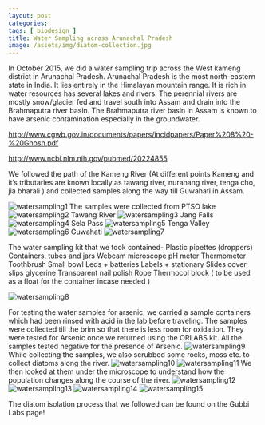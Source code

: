 ```yaml
---
layout: post
categories:
tags: [ biodesign ]
title: Water Sampling across Arunachal Pradesh
image: /assets/img/diatom-collection.jpg
---
```

In October 2015, we did a water sampling trip across the West kameng district in Arunachal Pradesh. Arunachal Pradesh is the most north-eastern state in India. It lies entirely in the Himalayan mountain range. It is rich in water resources has several lakes and rivers. The perennial rivers are mostly snow/glacier fed and travel south into Assam and drain into the Brahmaputra river basin. The Brahmaputra river basin in Assam is known to have arsenic contamination especially in the groundwater.
<!--more-->
http://www.cgwb.gov.in/documents/papers/incidpapers/Paper%208%20-%20Ghosh.pdf

http://www.ncbi.nlm.nih.gov/pubmed/20224855

We followed the path of the Kameng River (At different points Kameng and it’s tributaries are known locally as tawang river, nuranang river, tenga cho, jia bharali ) and collected samples along the way till Guwahati in Assam.

![watersampling1]({{site.baseurl}}/assets/img/map.jpg)
The samples were collected from
PTSO lake
![watersampling2]({{site.baseurl}}/assets/img/ptso-panorama-e1452332919848.jpg)
Tawang River
![watersampling3]({{site.baseurl}}/assets/img/IMG_20151015_095429.jpg)
Jang Falls
![watersampling4]({{site.baseurl}}/assets/img/Jang-falls-full.jpg)
Sela Pass
![watersampling5]({{site.baseurl}}/assets/img/sela-pass-lake.jpg)
Tenga Valley
![watersampling6]({{site.baseurl}}/assets/img/tenga-valley-.jpg)
Guwahati
![watersampling7]({{site.baseurl}}/assets/img/brahmaputra-2.jpg)


The water sampling kit that we took contained-
Plastic pipettes (droppers)
Containers, tubes and jars
Webcam microscope
pH meter
Thermometer
Toothbrush
Small bowl
Leds + batteries
Labels + stationary
Slides
cover slips
glycerine
Transparent nail polish
Rope
Thermocol block ( to be used as a float for the container incase needed )

![watersampling8]({{site.baseurl}}/assets/img/water-sampling-box.jpg)

For testing the water samples for arsenic, we carried a sample containers which had been rinsed with acid in the lab before traveling. The samples were collected till the brim so that there is less room for oxidation. They were tested for Arsenic once we returned using the ORLABS kit. All the samples tested negative for the presence of Arsenic.
![watersampling9]({{site.baseurl}}/assets/img/table-1024x164.png)
While collecting the samples, we also scrubbed some rocks, moss etc. to collect diatoms along the river.
![watersampling10]({{site.baseurl}}/assets/img/diatom-collection.jpg)
![watersampling11]({{site.baseurl}}/assets/img/diatom-collection-2.jpg)
We then looked at them under the microscope to understand how the population changes along the course of the river.
![watersampling12]({{site.baseurl}}/assets/img/diatoms-1.jpg)
![watersampling13]({{site.baseurl}}/assets/img/diatoms-2-1024x682.jpg)
![watersampling14]({{site.baseurl}}/assets/img/diatoms-3-1024x682.jpg)
![watersampling15]({{site.baseurl}}/assets/img/diatoms-4-1024x682.jpg)

The diatom isolation process that we followed can be found on the Gubbi Labs page!
